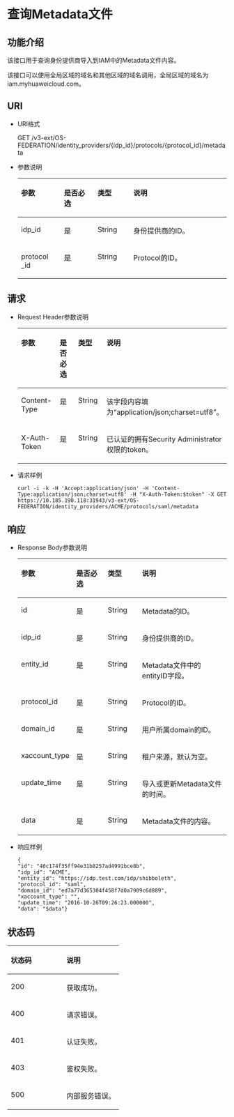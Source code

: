 # 查询Metadata文件<a name="zh-cn_topic_0057845553"></a>

## 功能介绍<a name="section46001270164832"></a>

该接口用于查询身份提供商导入到IAM中的Metadata文件内容。

该接口可以使用全局区域的域名和其他区域的域名调用，全局区域的域名为iam.myhuaweicloud.com。

## URI<a name="section47602695164832"></a>

-   URI格式

    GET /v3-ext/OS-FEDERATION/identity\_providers/\{idp\_id\}/protocols/\{protocol\_id\}/metadata


-   参数说明

    <a name="table45982210164832"></a>
    <table><thead align="left"><tr id="row34412857164832"><th class="cellrowborder" valign="top" width="20.49%" id="mcps1.1.5.1.1"><p id="p35978026164832"><a name="p35978026164832"></a><a name="p35978026164832"></a>参数</p>
    </th>
    <th class="cellrowborder" valign="top" width="16.09%" id="mcps1.1.5.1.2"><p id="p28538959164832"><a name="p28538959164832"></a><a name="p28538959164832"></a>是否必选</p>
    </th>
    <th class="cellrowborder" valign="top" width="17.11%" id="mcps1.1.5.1.3"><p id="p29954320164832"><a name="p29954320164832"></a><a name="p29954320164832"></a>类型</p>
    </th>
    <th class="cellrowborder" valign="top" width="46.31%" id="mcps1.1.5.1.4"><p id="p10380887164832"><a name="p10380887164832"></a><a name="p10380887164832"></a>说明</p>
    </th>
    </tr>
    </thead>
    <tbody><tr id="row35545481164832"><td class="cellrowborder" valign="top" width="20.49%" headers="mcps1.1.5.1.1 "><p id="p60611728164832"><a name="p60611728164832"></a><a name="p60611728164832"></a>idp_id</p>
    </td>
    <td class="cellrowborder" valign="top" width="16.09%" headers="mcps1.1.5.1.2 "><p id="p10602964164832"><a name="p10602964164832"></a><a name="p10602964164832"></a>是</p>
    </td>
    <td class="cellrowborder" valign="top" width="17.11%" headers="mcps1.1.5.1.3 "><p id="p53533756164832"><a name="p53533756164832"></a><a name="p53533756164832"></a>String</p>
    </td>
    <td class="cellrowborder" valign="top" width="46.31%" headers="mcps1.1.5.1.4 "><p id="p41266993164832"><a name="p41266993164832"></a><a name="p41266993164832"></a>身份提供商的ID。</p>
    </td>
    </tr>
    <tr id="row35858619164832"><td class="cellrowborder" valign="top" width="20.49%" headers="mcps1.1.5.1.1 "><p id="p18867054164832"><a name="p18867054164832"></a><a name="p18867054164832"></a>protocol _id</p>
    </td>
    <td class="cellrowborder" valign="top" width="16.09%" headers="mcps1.1.5.1.2 "><p id="p51836385164832"><a name="p51836385164832"></a><a name="p51836385164832"></a>是</p>
    </td>
    <td class="cellrowborder" valign="top" width="17.11%" headers="mcps1.1.5.1.3 "><p id="p37997628164832"><a name="p37997628164832"></a><a name="p37997628164832"></a>String</p>
    </td>
    <td class="cellrowborder" valign="top" width="46.31%" headers="mcps1.1.5.1.4 "><p id="p57909032164832"><a name="p57909032164832"></a><a name="p57909032164832"></a>Protocol的ID。</p>
    </td>
    </tr>
    </tbody>
    </table>


## 请求<a name="section60120012164832"></a>

-   Request Header参数说明

    <a name="table48610655164832"></a>
    <table><thead align="left"><tr id="row34035357164832"><th class="cellrowborder" valign="top" width="20.22%" id="mcps1.1.5.1.1"><p id="p5400536164832"><a name="p5400536164832"></a><a name="p5400536164832"></a>参数</p>
    </th>
    <th class="cellrowborder" valign="top" width="16.46%" id="mcps1.1.5.1.2"><p id="p34790247164832"><a name="p34790247164832"></a><a name="p34790247164832"></a>是否必选</p>
    </th>
    <th class="cellrowborder" valign="top" width="16.82%" id="mcps1.1.5.1.3"><p id="p66546611164832"><a name="p66546611164832"></a><a name="p66546611164832"></a>类型</p>
    </th>
    <th class="cellrowborder" valign="top" width="46.5%" id="mcps1.1.5.1.4"><p id="p21566371164832"><a name="p21566371164832"></a><a name="p21566371164832"></a>说明</p>
    </th>
    </tr>
    </thead>
    <tbody><tr id="row2045599164832"><td class="cellrowborder" valign="top" width="20.22%" headers="mcps1.1.5.1.1 "><p id="p31475856164832"><a name="p31475856164832"></a><a name="p31475856164832"></a>Content-Type</p>
    </td>
    <td class="cellrowborder" valign="top" width="16.46%" headers="mcps1.1.5.1.2 "><p id="p66516446164832"><a name="p66516446164832"></a><a name="p66516446164832"></a>是</p>
    </td>
    <td class="cellrowborder" valign="top" width="16.82%" headers="mcps1.1.5.1.3 "><p id="p19123056164832"><a name="p19123056164832"></a><a name="p19123056164832"></a>String</p>
    </td>
    <td class="cellrowborder" valign="top" width="46.5%" headers="mcps1.1.5.1.4 "><p id="p5463727164832"><a name="p5463727164832"></a><a name="p5463727164832"></a>该字段内容填为<span class="parmvalue" id="parmvalue1823317483242"><a name="parmvalue1823317483242"></a><a name="parmvalue1823317483242"></a>“application/json;charset=utf8”</span>。</p>
    </td>
    </tr>
    <tr id="row49173546164832"><td class="cellrowborder" valign="top" width="20.22%" headers="mcps1.1.5.1.1 "><p id="p23634327164832"><a name="p23634327164832"></a><a name="p23634327164832"></a>X-Auth-Token</p>
    </td>
    <td class="cellrowborder" valign="top" width="16.46%" headers="mcps1.1.5.1.2 "><p id="p35332324164832"><a name="p35332324164832"></a><a name="p35332324164832"></a>是</p>
    </td>
    <td class="cellrowborder" valign="top" width="16.82%" headers="mcps1.1.5.1.3 "><p id="p43345977164832"><a name="p43345977164832"></a><a name="p43345977164832"></a>String</p>
    </td>
    <td class="cellrowborder" valign="top" width="46.5%" headers="mcps1.1.5.1.4 "><p id="p64412052143925"><a name="p64412052143925"></a><a name="p64412052143925"></a>已认证的拥有Security Administrator权限的token。</p>
    </td>
    </tr>
    </tbody>
    </table>


-   请求样例

    ```
    curl -i -k -H 'Accept:application/json' -H 'Content-Type:application/json;charset=utf8' -H "X-Auth-Token:$token" -X GET https://10.185.190.118:31943/v3-ext/OS-FEDERATION/identity_providers/ACME/protocols/saml/metadata
    ```


## 响应<a name="section34034532164832"></a>

-   Response Body参数说明

    <a name="table29374141164832"></a>
    <table><thead align="left"><tr id="row48948992164832"><th class="cellrowborder" valign="top" width="20.22%" id="mcps1.1.5.1.1"><p id="p5445443164832"><a name="p5445443164832"></a><a name="p5445443164832"></a>参数</p>
    </th>
    <th class="cellrowborder" valign="top" width="16.5%" id="mcps1.1.5.1.2"><p id="p38427718164832"><a name="p38427718164832"></a><a name="p38427718164832"></a>是否必选</p>
    </th>
    <th class="cellrowborder" valign="top" width="17.04%" id="mcps1.1.5.1.3"><p id="p25637425164832"><a name="p25637425164832"></a><a name="p25637425164832"></a>类型</p>
    </th>
    <th class="cellrowborder" valign="top" width="46.239999999999995%" id="mcps1.1.5.1.4"><p id="p63365549164832"><a name="p63365549164832"></a><a name="p63365549164832"></a>说明</p>
    </th>
    </tr>
    </thead>
    <tbody><tr id="row32335841164832"><td class="cellrowborder" valign="top" width="20.22%" headers="mcps1.1.5.1.1 "><p id="p1957494164832"><a name="p1957494164832"></a><a name="p1957494164832"></a>id</p>
    </td>
    <td class="cellrowborder" valign="top" width="16.5%" headers="mcps1.1.5.1.2 "><p id="p24339348164832"><a name="p24339348164832"></a><a name="p24339348164832"></a>是</p>
    </td>
    <td class="cellrowborder" valign="top" width="17.04%" headers="mcps1.1.5.1.3 "><p id="p25330146164832"><a name="p25330146164832"></a><a name="p25330146164832"></a>String</p>
    </td>
    <td class="cellrowborder" valign="top" width="46.239999999999995%" headers="mcps1.1.5.1.4 "><p id="p38475912164832"><a name="p38475912164832"></a><a name="p38475912164832"></a>Metadata的ID。</p>
    </td>
    </tr>
    <tr id="row10738892164832"><td class="cellrowborder" valign="top" width="20.22%" headers="mcps1.1.5.1.1 "><p id="p64543914164832"><a name="p64543914164832"></a><a name="p64543914164832"></a>idp_id</p>
    </td>
    <td class="cellrowborder" valign="top" width="16.5%" headers="mcps1.1.5.1.2 "><p id="p60674549164832"><a name="p60674549164832"></a><a name="p60674549164832"></a>是</p>
    </td>
    <td class="cellrowborder" valign="top" width="17.04%" headers="mcps1.1.5.1.3 "><p id="p15691412164832"><a name="p15691412164832"></a><a name="p15691412164832"></a>String</p>
    </td>
    <td class="cellrowborder" valign="top" width="46.239999999999995%" headers="mcps1.1.5.1.4 "><p id="p63044848164832"><a name="p63044848164832"></a><a name="p63044848164832"></a>身份提供商的ID。</p>
    </td>
    </tr>
    <tr id="row30532720164832"><td class="cellrowborder" valign="top" width="20.22%" headers="mcps1.1.5.1.1 "><p id="p57231217164832"><a name="p57231217164832"></a><a name="p57231217164832"></a>entity_id</p>
    </td>
    <td class="cellrowborder" valign="top" width="16.5%" headers="mcps1.1.5.1.2 "><p id="p5216995164832"><a name="p5216995164832"></a><a name="p5216995164832"></a>是</p>
    </td>
    <td class="cellrowborder" valign="top" width="17.04%" headers="mcps1.1.5.1.3 "><p id="p19923437164832"><a name="p19923437164832"></a><a name="p19923437164832"></a>String</p>
    </td>
    <td class="cellrowborder" valign="top" width="46.239999999999995%" headers="mcps1.1.5.1.4 "><p id="p3185720164832"><a name="p3185720164832"></a><a name="p3185720164832"></a>Metadata文件中的entityID字段。</p>
    </td>
    </tr>
    <tr id="row28671485164832"><td class="cellrowborder" valign="top" width="20.22%" headers="mcps1.1.5.1.1 "><p id="p40688972164832"><a name="p40688972164832"></a><a name="p40688972164832"></a>protocol_id</p>
    </td>
    <td class="cellrowborder" valign="top" width="16.5%" headers="mcps1.1.5.1.2 "><p id="p7472431164832"><a name="p7472431164832"></a><a name="p7472431164832"></a>是</p>
    </td>
    <td class="cellrowborder" valign="top" width="17.04%" headers="mcps1.1.5.1.3 "><p id="p1287183164832"><a name="p1287183164832"></a><a name="p1287183164832"></a>String</p>
    </td>
    <td class="cellrowborder" valign="top" width="46.239999999999995%" headers="mcps1.1.5.1.4 "><p id="p37152979164832"><a name="p37152979164832"></a><a name="p37152979164832"></a>Protocol的ID。</p>
    </td>
    </tr>
    <tr id="row65941358164832"><td class="cellrowborder" valign="top" width="20.22%" headers="mcps1.1.5.1.1 "><p id="p39649796164832"><a name="p39649796164832"></a><a name="p39649796164832"></a>domain_id</p>
    </td>
    <td class="cellrowborder" valign="top" width="16.5%" headers="mcps1.1.5.1.2 "><p id="p57516914164832"><a name="p57516914164832"></a><a name="p57516914164832"></a>是</p>
    </td>
    <td class="cellrowborder" valign="top" width="17.04%" headers="mcps1.1.5.1.3 "><p id="p28358497164832"><a name="p28358497164832"></a><a name="p28358497164832"></a>String</p>
    </td>
    <td class="cellrowborder" valign="top" width="46.239999999999995%" headers="mcps1.1.5.1.4 "><p id="p15336953164832"><a name="p15336953164832"></a><a name="p15336953164832"></a>用户所属domain的ID。</p>
    </td>
    </tr>
    <tr id="row3814851164832"><td class="cellrowborder" valign="top" width="20.22%" headers="mcps1.1.5.1.1 "><p id="p40567530164832"><a name="p40567530164832"></a><a name="p40567530164832"></a>xaccount_type</p>
    </td>
    <td class="cellrowborder" valign="top" width="16.5%" headers="mcps1.1.5.1.2 "><p id="p64744526164832"><a name="p64744526164832"></a><a name="p64744526164832"></a>是</p>
    </td>
    <td class="cellrowborder" valign="top" width="17.04%" headers="mcps1.1.5.1.3 "><p id="p9815254164832"><a name="p9815254164832"></a><a name="p9815254164832"></a>String</p>
    </td>
    <td class="cellrowborder" valign="top" width="46.239999999999995%" headers="mcps1.1.5.1.4 "><p id="p56838123164832"><a name="p56838123164832"></a><a name="p56838123164832"></a>租户来源，默认为空。</p>
    </td>
    </tr>
    <tr id="row41781061164832"><td class="cellrowborder" valign="top" width="20.22%" headers="mcps1.1.5.1.1 "><p id="p28822808164832"><a name="p28822808164832"></a><a name="p28822808164832"></a>update_time</p>
    </td>
    <td class="cellrowborder" valign="top" width="16.5%" headers="mcps1.1.5.1.2 "><p id="p52946091164832"><a name="p52946091164832"></a><a name="p52946091164832"></a>是</p>
    </td>
    <td class="cellrowborder" valign="top" width="17.04%" headers="mcps1.1.5.1.3 "><p id="p60774950164832"><a name="p60774950164832"></a><a name="p60774950164832"></a>String</p>
    </td>
    <td class="cellrowborder" valign="top" width="46.239999999999995%" headers="mcps1.1.5.1.4 "><p id="p23823922164832"><a name="p23823922164832"></a><a name="p23823922164832"></a>导入或更新Metadata文件的时间。</p>
    </td>
    </tr>
    <tr id="row13088710164832"><td class="cellrowborder" valign="top" width="20.22%" headers="mcps1.1.5.1.1 "><p id="p53552557164832"><a name="p53552557164832"></a><a name="p53552557164832"></a>data</p>
    </td>
    <td class="cellrowborder" valign="top" width="16.5%" headers="mcps1.1.5.1.2 "><p id="p42789881164832"><a name="p42789881164832"></a><a name="p42789881164832"></a>是</p>
    </td>
    <td class="cellrowborder" valign="top" width="17.04%" headers="mcps1.1.5.1.3 "><p id="p43428370164832"><a name="p43428370164832"></a><a name="p43428370164832"></a>String</p>
    </td>
    <td class="cellrowborder" valign="top" width="46.239999999999995%" headers="mcps1.1.5.1.4 "><p id="p28037087164832"><a name="p28037087164832"></a><a name="p28037087164832"></a>Metadata文件的内容。</p>
    </td>
    </tr>
    </tbody>
    </table>

-   响应样例

    ```
    {
    "id": "40c174f35ff94e31b8257ad4991bce8b",
    "idp_id": "ACME",
    "entity_id": "https://idp.test.com/idp/shibboleth",
    "protocol_id": "saml",
    "domain_id": "ed7a77d365304f458f7d0a7909c6d889",
    "xaccount_type": "",
    "update_time": "2016-10-26T09:26:23.000000",
    "data": "$data"}
    ```


## 状态码<a name="section5936311164832"></a>

<a name="table11079186164832"></a>
<table><thead align="left"><tr id="row37659029164832"><th class="cellrowborder" valign="top" width="50%" id="mcps1.1.3.1.1"><p id="p30482470164832"><a name="p30482470164832"></a><a name="p30482470164832"></a>状态码</p>
</th>
<th class="cellrowborder" valign="top" width="50%" id="mcps1.1.3.1.2"><p id="p53161000164832"><a name="p53161000164832"></a><a name="p53161000164832"></a>说明</p>
</th>
</tr>
</thead>
<tbody><tr id="row11073730164832"><td class="cellrowborder" valign="top" width="50%" headers="mcps1.1.3.1.1 "><p id="p24556957164832"><a name="p24556957164832"></a><a name="p24556957164832"></a>200</p>
</td>
<td class="cellrowborder" valign="top" width="50%" headers="mcps1.1.3.1.2 "><p id="p42956513164832"><a name="p42956513164832"></a><a name="p42956513164832"></a>获取成功。</p>
</td>
</tr>
<tr id="row51064297164832"><td class="cellrowborder" valign="top" width="50%" headers="mcps1.1.3.1.1 "><p id="p42567388164832"><a name="p42567388164832"></a><a name="p42567388164832"></a>400</p>
</td>
<td class="cellrowborder" valign="top" width="50%" headers="mcps1.1.3.1.2 "><p id="p25406412164832"><a name="p25406412164832"></a><a name="p25406412164832"></a>请求错误。</p>
</td>
</tr>
<tr id="row27331118164832"><td class="cellrowborder" valign="top" width="50%" headers="mcps1.1.3.1.1 "><p id="p66336931164832"><a name="p66336931164832"></a><a name="p66336931164832"></a>401</p>
</td>
<td class="cellrowborder" valign="top" width="50%" headers="mcps1.1.3.1.2 "><p id="p4582345164832"><a name="p4582345164832"></a><a name="p4582345164832"></a>认证失败。</p>
</td>
</tr>
<tr id="row41241110164832"><td class="cellrowborder" valign="top" width="50%" headers="mcps1.1.3.1.1 "><p id="p52195591164832"><a name="p52195591164832"></a><a name="p52195591164832"></a>403</p>
</td>
<td class="cellrowborder" valign="top" width="50%" headers="mcps1.1.3.1.2 "><p id="p67093374164832"><a name="p67093374164832"></a><a name="p67093374164832"></a>鉴权失败。</p>
</td>
</tr>
<tr id="row66969454164832"><td class="cellrowborder" valign="top" width="50%" headers="mcps1.1.3.1.1 "><p id="p55816678164832"><a name="p55816678164832"></a><a name="p55816678164832"></a>500</p>
</td>
<td class="cellrowborder" valign="top" width="50%" headers="mcps1.1.3.1.2 "><p id="p24857046164832"><a name="p24857046164832"></a><a name="p24857046164832"></a>内部服务错误。</p>
</td>
</tr>
</tbody>
</table>

